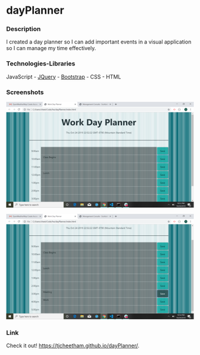 # dayPlanner

### Description
I created a day planner so I can add important events in a visual application so I can manage my time effectively.

### Technologies-Libraries
JavaScript - [JQuery](https://code.jquery.com/jquery-3.3.1.slim.min.js) - [Bootstrap](https://getbootstrap.com/) - CSS - HTML

### Screenshots

![Screenshot1](assets/images/2019-10-24(1).png)

![Screenshot2](assets/images/2019-10-24(2).png)

### Link
Check it out!
https://tjcheetham.github.io/dayPlanner/.
